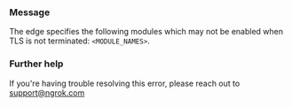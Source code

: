 
### Message
The edge specifies the following modules which may not be enabled when TLS is not terminated: <code>&lt;MODULE_NAMES&gt;</code>.

### Further help
If you're having trouble resolving this error, please reach out to [support@ngrok.com](mailto:support@ngrok.com?subject=Help%20with%20ERR_NGROK_7062)

